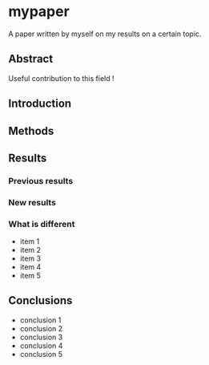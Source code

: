# mypaper
A paper written by myself on my results on a certain topic.


## Abstract
Useful contribution to this field !

## Introduction


## Methods
## Results

###  Previous results
### New results
### What is different
  - item 1
  - item 2
  - item 3
  - item 4
  - item 5

## Conclusions
  - conclusion 1
  - conclusion 2
  - conclusion 3
  - conclusion 4
  - conclusion 5

